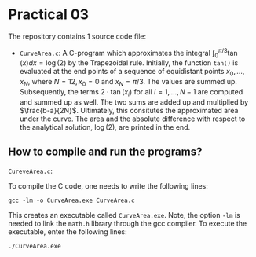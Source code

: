 # Practical 03

The repository contains 1 source code file:
* `CurveArea.c`: A C-program which approximates the integral $\int_0^{\pi/3} \tan(x) dx = \log(2)$ by the Trapezoidal rule. Initially, the function `tan()` is evaluated at the end points of a sequence of equidistant points $x_0, ..., x_N$, where $N=12, x_0=0$ and $x_N = \pi/3$. The values are summed up. Subsequently, the terms $2 \cdot \tan(x_i)$ for all $i=1,...,N-1$ are computed and summed up as well. The two sums are added up and multiplied by $\frac{b-a}{2N}$. Ultimately, this consitutes the approximated area under the curve. The area and the absolute difference with respect to the analytical solution, $\log(2)$, are printed in the end.


## How to compile and run the programs?

`CureveArea.c`:

To compile the C code, one needs to write the following lines:
```
gcc -lm -o CurveArea.exe CurveArea.c
```
This creates an executable called `CurveArea.exe`. Note, the option `-lm` is needed to link the `math.h` library through the gcc compiler. To execute the executable, enter the following lines:

```
./CurveArea.exe
```
  